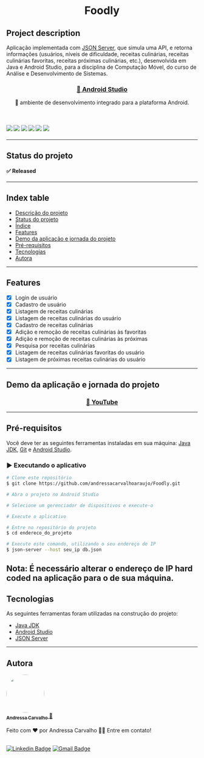 <h1 align="center">
    Foodly
</h1>

## Project description
Aplicação implementada com [JSON Server](https://www.npmjs.com/package/json-server), que simula uma API, e retorna informações (usuários, níveis de dificuldade, receitas culinárias, receitas culinárias favoritas, receitas próximas culinárias, etc.), desenvolvida em Java e Android Studio, para a disciplina de Computação Móvel, do curso de Análise e Desenvolvimento de Sistemas.<br/>
<h3 align="center">
    <a href="https://developer.android.com/studio#downloads">🔗 Android Studio</a>
</h3>
<p align="center">🚀 ambiente de desenvolvimento integrado para a plataforma Android.</p>
<br/>
<h4>
    <img src="https://img.shields.io/badge/build-passing-brightgreen" />
    <img src="https://img.shields.io/badge/version-v1.0.0-blue" />
    <img src="https://img.shields.io/badge/platform-android%20studio-lightgrey" />
    <img src="https://img.shields.io/badge/last%20commit-december%202022-red" />
    <img src="https://img.shields.io/badge/English%20(US)-100%25-green" />
    <img src="https://img.shields.io/badge/Portuguese%20(PT-BR)-100%25-green" />
</h4>

---

## Status do projeto
#### ✅ Released
---

## Index table
<ul>
  <li><a href="#project-description">Descrição do projeto</a></li>
  <li><a href="#projet-status">Status do projeto</a></li>
  <li><a href="#index-table">Índice</a></li>
  <li><a href="#features">Features</a></li>
  <li><a href="#application-demo-project-journey">Demo da aplicação e jornada do projeto</a></li>
  <li><a href="#prerequisites">Pré-requisitos</a></li>
  <li><a href="#technologies">Tecnologias</a></li>
  <li><a href="#author">Autora</a></li>
</ul> 

---

## Features
- [x] Login de usuário
- [x] Cadastro de usuário
- [x] Listagem de receitas culinárias
- [x] Listagem de receitas culinárias do usuário
- [x] Cadastro de receitas culinárias
- [x] Adição e remoção de receitas culinárias às favoritas
- [x] Adição e remoção de receitas culinárias às próximas
- [x] Pesquisa por receitas culinárias
- [x] Listagem de receitas culinárias favoritas do usuário
- [x] Listagem de próximas receitas culinárias do usuário
---

## Demo da aplicação e jornada do projeto
<h3 align="center">
    <a href="https://youtube.com/playlist?list=PLgTjChSSX8C_OI97MWIUsQ08CM-1Ujb2O">🔗 YouTube</a>
</h3>

---

## Pré-requisitos
Você deve ter as seguintes ferramentas instaladas em sua máquina: [Java JDK](https://www.oracle.com/java/technologies/downloads/), [Git](https://git-scm.com/) e [Android Studio](https://developer.android.com/studio).

### ▶️ Executando o aplicativo

```bash
# Clone este repositório
$ git clone https://github.com/andressacarvalhoaraujo/Foodly.git

# Abra o projeto no Android Studio

# Selecione um gerenciador de dispositivos e execute-o

# Execute o aplicativo
```

```bash
# Entre no repositório do projeto
$ cd endereco_do_projeto

# Execute este comando, utilizando o seu endereço de IP
$ json-server --host seu_ip db.json
```

**Nota:** É necessário alterar o endereço de IP hard coded na aplicação para o de sua máquina.<br/>
---

## Tecnologias
As seguintes ferramentas foram utilizadas na construção do projeto:
- [Java JDK](https://www.oracle.com/java/technologies/downloads/)
- [Android Studio](https://developer.android.com/studio)
- [JSON Server](https://www.npmjs.com/package/json-server)

---

## Autora
<a href="https://github.com/AndressaCarvalho">
  <img style="border-radius: 50%;" src="https://avatars.githubusercontent.com/u/51313172?s=96&v=4" width="100px;" alt=""/>
  <br/>
  <sub><b>Andressa Carvalho</b></sub>
 </a> <a href="https://github.com/AndressaCarvalho" title="Rocketseat">🚀</a>
<br/><br/>
Feito com ❤️ por Andressa Carvalho 👋🏽 Entre em contato!
<br/><br/>

[![Linkedin Badge](https://img.shields.io/badge/-Andressa-blue?style=flat-square&logo=Linkedin&logoColor=white&link=https://www.linkedin.com/in/andressa-carvalho-araujo-289931199/)](https://www.linkedin.com/in/andressa-carvalho-araujo-289931199/) 
[![Gmail Badge](https://img.shields.io/badge/-andressa.carvalho13454@gmail.com-c14438?style=flat-square&logo=Gmail&logoColor=white&link=mailto:andressa.carvalho13454@gmail.com)](mailto:andressa.carvalho13454@gmail.com)
